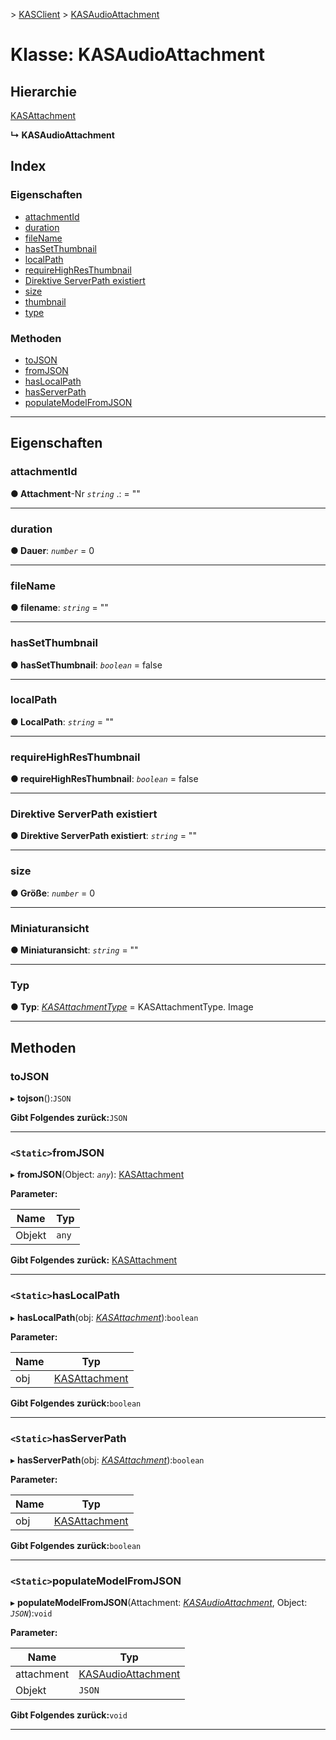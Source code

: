 [](../README.md) > [KASClient](../modules/kasclient.md) > [KASAudioAttachment](../classes/kasclient.kasaudioattachment.md)

# <a name="class-kasaudioattachment"></a>Klasse: KASAudioAttachment

## <a name="hierarchy"></a>Hierarchie

 [KASAttachment](kasclient.kasattachment.md)

**↳ KASAudioAttachment**

## <a name="index"></a>Index 

### <a name="properties"></a>Eigenschaften

* [attachmentId](kasclient.kasaudioattachment.md#attachmentid)
* [duration](kasclient.kasaudioattachment.md#duration)
* [fileName](kasclient.kasaudioattachment.md#filename)
* [hasSetThumbnail](kasclient.kasaudioattachment.md#hassetthumbnail)
* [localPath](kasclient.kasaudioattachment.md#localpath)
* [requireHighResThumbnail](kasclient.kasaudioattachment.md#requirehighresthumbnail)
* [Direktive ServerPath existiert](kasclient.kasaudioattachment.md#serverpath)
* [size](kasclient.kasaudioattachment.md#size)
* [thumbnail](kasclient.kasaudioattachment.md#thumbnail)
* [type](kasclient.kasaudioattachment.md#type)
### <a name="methods"></a>Methoden

* [toJSON](kasclient.kasaudioattachment.md#tojson)
* [fromJSON](kasclient.kasaudioattachment.md#fromjson)
* [hasLocalPath](kasclient.kasaudioattachment.md#haslocalpath)
* [hasServerPath](kasclient.kasaudioattachment.md#hasserverpath)
* [populateModelFromJSON](kasclient.kasaudioattachment.md#populatemodelfromjson)

---

## <a name="properties"></a>Eigenschaften

<a id="attachmentid"></a>

###  <a name="attachmentid"></a>attachmentId

**● Attachment**-Nr *`string`* .: = ""

___

<a id="duration"></a>

###  <a name="duration"></a>duration

**● Dauer**: *`number`* = 0

___

<a id="filename"></a>

###  <a name="filename"></a>fileName

**● filename**: *`string`* = ""

___

<a id="hassetthumbnail"></a>

###  <a name="hassetthumbnail"></a>hasSetThumbnail

**● hasSetThumbnail**: *`boolean`* = false

___

<a id="localpath"></a>

###  <a name="localpath"></a>localPath

**● LocalPath**: *`string`* = ""

___

<a id="requirehighresthumbnail"></a>

###  <a name="requirehighresthumbnail"></a>requireHighResThumbnail

**● requireHighResThumbnail**: *`boolean`* = false

___

<a id="serverpath"></a>

###  <a name="serverpath"></a>Direktive ServerPath existiert

**● Direktive ServerPath existiert**: *`string`* = ""

___

<a id="size"></a>

###  <a name="size"></a>size

**● Größe**: *`number`* = 0

___

<a id="thumbnail"></a>

###  <a name="thumbnail"></a>Miniaturansicht

**● Miniaturansicht**: *`string`* = ""

___

<a id="type"></a>

###  <a name="type"></a>Typ

**● Typ**: *[KASAttachmentType](../enums/kasclient.kasattachmenttype.md)* = KASAttachmentType. Image

___

## <a name="methods"></a>Methoden

<a id="tojson"></a>

###  <a name="tojson"></a>toJSON

▸ **tojson**():`JSON`

**Gibt Folgendes zurück:**`JSON`

___

<a id="fromjson"></a>

### <a name="static-fromjson"></a>`<Static>`fromJSON

▸ **fromJSON**(Object: *`any`*): [KASAttachment](kasclient.kasattachment.md)

**Parameter:**

| Name | Typ |
| ------ | ------ |
| Objekt | `any` |

**Gibt Folgendes zurück:** [KASAttachment](kasclient.kasattachment.md)

___

<a id="haslocalpath"></a>

### <a name="static-haslocalpath"></a>`<Static>`hasLocalPath

▸ **hasLocalPath**(obj: *[KASAttachment](kasclient.kasattachment.md)*):`boolean`

**Parameter:**

| Name | Typ |
| ------ | ------ |
| obj | [KASAttachment](kasclient.kasattachment.md) |

**Gibt Folgendes zurück:**`boolean`

___

<a id="hasserverpath"></a>

### <a name="static-hasserverpath"></a>`<Static>`hasServerPath

▸ **hasServerPath**(obj: *[KASAttachment](kasclient.kasattachment.md)*):`boolean`

**Parameter:**

| Name | Typ |
| ------ | ------ |
| obj | [KASAttachment](kasclient.kasattachment.md) |

**Gibt Folgendes zurück:**`boolean`

___

<a id="populatemodelfromjson"></a>

### <a name="static-populatemodelfromjson"></a>`<Static>`populateModelFromJSON

▸ **populateModelFromJSON**(Attachment: *[KASAudioAttachment](kasclient.kasaudioattachment.md)*, Object: *`JSON`*):`void`

**Parameter:**

| Name | Typ |
| ------ | ------ |
| attachment | [KASAudioAttachment](kasclient.kasaudioattachment.md) |
| Objekt | `JSON` |

**Gibt Folgendes zurück:**`void`

___


